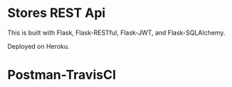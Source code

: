 # Stores REST Api

This is built with Flask, Flask-RESTful, Flask-JWT, and Flask-SQLAlchemy.

Deployed on Heroku.
# Postman-TravisCI
